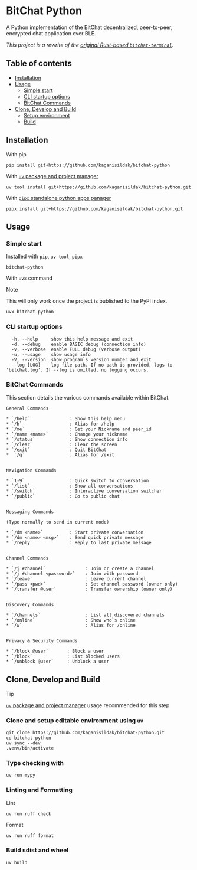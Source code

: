 # BitChat Python

A Python implementation of the BitChat decentralized, peer-to-peer, encrypted chat application over BLE.

*This project is a rewrite of the [original Rust-based `bitchat-terminal`](https://github.com/ShilohEye/bitchat-terminal).*

## Table of contents
* [Installation](#installation)
* [Usage](#usage)
  * [Simple start](#simple-start)
  * [CLI startup options](#cli-startup-args)
  * [BitChat Commands](#bitchat-commands)
* [Clone, Develop and Build](#clone-develop-and-build)
  * [Setup environment](#clone-and-setup-editable-environment-using-uv)
  * [Build](#build-sdist-and-wheel)

## Installation
With pip
```shell
pip install git+https://github.com/kaganisildak/bitchat-python
```

With [`uv` package and project manager](https://docs.astral.sh/uv/)
```Shell
uv tool install git+https://github.com/kaganisildak/bitchat-python.git
```

With [`pipx` standalone python apps panager](https://github.com/pypa/pipx)
```Shell
pipx install git+https://github.com/kaganisildak/bitchat-python.git
```


## Usage

### Simple start
Installed with `pip`, `uv tool`, `pipx` 
```Shell
bitchat-python
```

With `uvx` command
> [!NOTE]
> This will only work once the project is published to the PyPI index.
```Shell
uvx bitchat-python
```

### CLI startup options
```shell
  -h, --help     show this help message and exit
  -d, --debug    enable BASIC debug (connection info)
  -v, --verbose  enable FULL debug (verbose output)
  -u, --usage    show usage info
  -V, --version  show program`s version number and exit
  --log [LOG]    log file path. If no path is provided, logs to 'bitchat.log'. If --log is omitted, no logging occurs.
```

### BitChat Commands

This section details the various commands available within BitChat.
```shell
General Commands

* `/help`               : Show this help menu
* `/h`                  : Alias for /help
* `/me`                 : Get your Nickname and peer_id
* `/name <name>`        : Change your nickname
* `/status`             : Show connection info
* `/clear`              : Clear the screen
* `/exit`               : Quit BitChat
*  `/q`                 : Alias for /exit


Navigation Commands

* `1-9`                 : Quick switch to conversation
* `/list`               : Show all conversations
* `/switch`             : Interactive conversation switcher
* `/public`             : Go to public chat


Messaging Commands

(Type normally to send in current mode)

* `/dm <name>`          : Start private conversation
* `/dm <name> <msg>`    : Send quick private message
* `/reply`              : Reply to last private message


Channel Commands

* `/j #channel`               : Join or create a channel
* `/j #channel <password>`    : Join with password
* `/leave`                    : Leave current channel
* `/pass <pwd>`               : Set channel password (owner only)
* `/transfer @user`           : Transfer ownership (owner only)


Discovery Commands

* `/channels`                 : List all discovered channels
* `/online`                   : Show who`s online
* `/w`                        : Alias for /online


Privacy & Security Commands

* `/block @user`       : Block a user
* `/block`             : List blocked users
* `/unblock @user`     : Unblock a user
```


## Clone, Develop and Build
> [!TIP]  
> [`uv` package and project manager](https://docs.astral.sh/uv/) usage recommended for this step

### Clone and setup editable environment using `uv`
```Shell
git clone https://github.com/kaganisildak/bitchat-python.git
cd bitchat-python
uv sync --dev
.venv/bin/activate
```

### Type checking with
```Shell
uv run mypy 
```

### Linting and Formatting
Lint
```Shell
uv run ruff check
```

Format
```Shell
uv run ruff format
```

### Build sdist and wheel
```Shell
uv build
```




[//]: # (Old README.md content)
[//]: # (pip install bleak>=0.22.3 cryptography>=44.0.0 lz4>=4.3.3 aioconsole>=0.8.1 pybloom-live>=4.0.0)